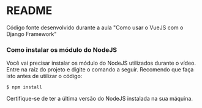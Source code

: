 # README #

Código fonte desenvolvido durante a aula "Como usar o VueJS com o Django Framework"

### Como instalar os módulo do NodeJS ###

Você vai precisar instalar os módulo do NodeJS utilizados durante o vídeo. Entre na raíz do projeto e digite o comando a seguir. Recomendo que faça isto antes de utilizar o código:



```
$ npm install
```



Certifique-se de ter a última versão do NodeJS instalada na sua máquina.
